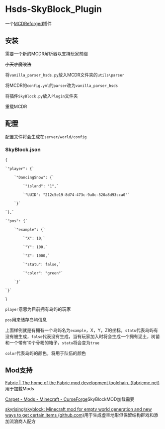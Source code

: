# Hsds-SkyBlock_Plugin

一个[MCDReforged](https://github.com/Fallen-Breath/MCDReforged)插件

## 安装

需要一个新的MCDR解析器以支持玩家前缀

~~小天才魔改法~~

将``vanilla_parser_hsds.py``放入MCDR文件夹的``utils\parser``

将MCDR的``config.yml``的``parser``改为``vanilla_parser_hsds``

将插件``SkyBlock.py``放入``Plugin``文件夹

重载MCDR

## 配置

配置文件将会生成在``server/world/config``

### SkyBlock.json

`{`

    `"player": {`

        `"DancingSnow": {`

            `"island": "1",`

            `"UUID": "212c5e19-8d74-473c-9a8c-520a8d93cca0"`

        `}`

    `},`

    `"pos": {`

        `"example": {`

            `"X": 10,`

            `"Y": 100,`

            `"Z": 1000,`

            `"statu": false,`

            `"color": "green"`

        `}`

    `}`
    
`}`

``player``意思为目前拥有岛屿的玩家

``pos``用来储存岛屿信息

上面样例就是有拥有一个岛屿名为``example``，X，Y，Z的坐标，``statu``代表岛屿有没有被生成，``false``代表没有生成，当有玩家加入时将会生成一个拥有泥土，树苗和一个带有10个骨粉的箱子，``statu``将会变为``true``

``color``代表岛屿的颜色，将用于队伍的颜色

## Mod支持

[Fabric | The home of the Fabric mod development toolchain. (fabricmc.net)](https://fabricmc.net/)用于加载Mods

[Carpet - Mods - Minecraft - CurseForge](https://www.curseforge.com/minecraft/mc-mods/carpet)SkyBlockMOD加载需要

[skyrising/skyblock: Minecraft mod for empty world generation and new ways to get certain items (github.com)](https://github.com/skyrising/skyblock/)用于生成虚空地形但保留结构群戏和添加流浪商人配方



